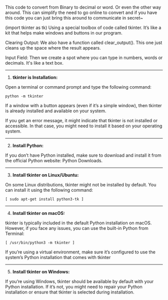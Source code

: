 This code to convert from Binary to decimal or word. Or even the other way around.
This can simplify the need to go online to convert and if you have this code you can just bring this around to communicate in secret~

(import tkinter as tk)
Using a special toolbox of code called tkinter. It’s like a kit that helps make windows and buttons in our program.

Clearing Output:
We also have a function called clear_output(). This one just cleans up the space where the result appears.

Input Field:
Then we create a spot where you can type in numbers, words or decimals. It's like a text box.

-----------------------------------------------------------------------------------------------------------------------

1) **tkinter is Installation:**

Open a terminal or command prompt and type the following command:

	python -m tkinter

If a window with a button appears (even if it’s a simple window), then tkinter is already installed and available on your system.

If you get an error message, it might indicate that tkinter is not installed or accessible. In that case, you might need to install it based on your operating system.

-----------------------------------------------------------------------------------------------------------------------


2) **Install Python:**

If you don’t have Python installed, make sure to download and install it from the official Python website: Python Downloads.

-----------------------------------------------------------------------------------------------------------------------

3) **Install tkinter on Linux/Ubuntu:**

On some Linux distributions, tkinter might not be installed by default. You can install it using the following command:

	[ sudo apt-get install python3-tk ]

-----------------------------------------------------------------------------------------------------------------------

4) **Install tkinter on macOS:**

tkinter is typically included in the default Python installation on macOS. However, if you face any issues, you can use the built-in Python from Terminal:

	[ /usr/bin/python3 -m tkinter ]

If you’re using a virtual environment, make sure it’s configured to use the system’s Python installation that comes with tkinter

-----------------------------------------------------------------------------------------------------------------------

5) **Install tkinter on Windows:**

If you’re using Windows, tkinter should be available by default with your Python installation. If it’s not, you might need to repair your Python installation or ensure that tkinter is selected during installation.
